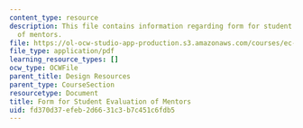 ```yaml
---
content_type: resource
description: This file contains information regarding form for student evaluation
  of mentors.
file: https://ol-ocw-studio-app-production.s3.amazonaws.com/courses/ec-720j-d-lab-ii-design-spring-2010/fd370d37efeb2d6631c3b7c451c6fdb5_MITEC_720JS10_mentor_eval.pdf
file_type: application/pdf
learning_resource_types: []
ocw_type: OCWFile
parent_title: Design Resources
parent_type: CourseSection
resourcetype: Document
title: Form for Student Evaluation of Mentors
uid: fd370d37-efeb-2d66-31c3-b7c451c6fdb5
---
```

